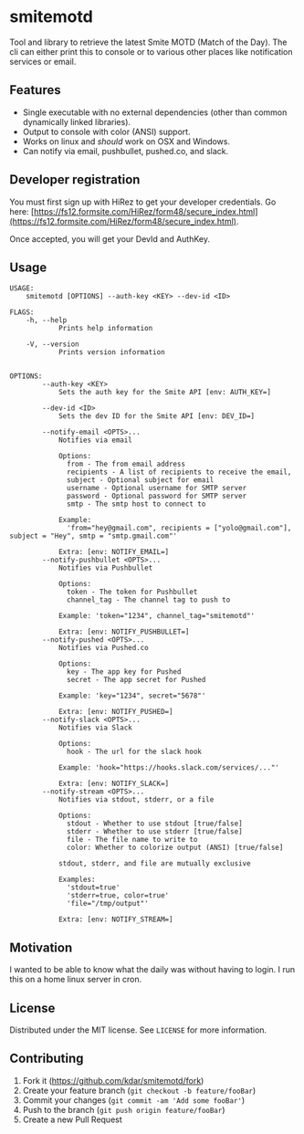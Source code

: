 # smitemotd

Tool and library to retrieve the latest Smite MOTD (Match of the Day). The cli can either print this to console or to various other places like notification services or email.

## Features

- Single executable with no external dependencies (other than common dynamically linked libraries).
- Output to console with color (ANSI) support.
- Works on linux and _should_ work on OSX and Windows.
- Can notify via email, pushbullet, pushed.co, and slack.

## Developer registration

You must first sign up with HiRez to get your developer credentials. Go here: [https://fs12.formsite.com/HiRez/form48/secure_index.html](https://fs12.formsite.com/HiRez/form48/secure_index.html).

Once accepted, you will get your DevId and AuthKey.

## Usage

```console
USAGE:
    smitemotd [OPTIONS] --auth-key <KEY> --dev-id <ID>

FLAGS:
    -h, --help
            Prints help information

    -V, --version
            Prints version information


OPTIONS:
        --auth-key <KEY>
            Sets the auth key for the Smite API [env: AUTH_KEY=]

        --dev-id <ID>
            Sets the dev ID for the Smite API [env: DEV_ID=]

        --notify-email <OPTS>...
            Notifies via email

            Options:
              from - The from email address
              recipients - A list of recipients to receive the email,
              subject - Optional subject for email
              username - Optional username for SMTP server
              password - Optional password for SMTP server
              smtp - The smtp host to connect to

            Example:
              'from="hey@gmail.com", recipients = ["yolo@gmail.com"], subject = "Hey", smtp = "smtp.gmail.com"'

            Extra: [env: NOTIFY_EMAIL=]
        --notify-pushbullet <OPTS>...
            Notifies via Pushbullet

            Options:
              token - The token for Pushbullet
              channel_tag - The channel tag to push to

            Example: 'token="1234", channel_tag="smitemotd"'

            Extra: [env: NOTIFY_PUSHBULLET=]
        --notify-pushed <OPTS>...
            Notifies via Pushed.co

            Options:
              key - The app key for Pushed
              secret - The app secret for Pushed

            Example: 'key="1234", secret="5678"'

            Extra: [env: NOTIFY_PUSHED=]
        --notify-slack <OPTS>...
            Notifies via Slack

            Options:
              hook - The url for the slack hook

            Example: 'hook="https://hooks.slack.com/services/..."'

            Extra: [env: NOTIFY_SLACK=]
        --notify-stream <OPTS>...
            Notifies via stdout, stderr, or a file

            Options:
              stdout - Whether to use stdout [true/false]
              stderr - Whether to use stderr [true/false]
              file - The file name to write to
              color: Whether to colorize output (ANSI) [true/false]

            stdout, stderr, and file are mutually exclusive

            Examples:
              'stdout=true'
              'stderr=true, color=true'
              'file="/tmp/output"'

            Extra: [env: NOTIFY_STREAM=]
```

## Motivation

I wanted to be able to know what the daily was without having to login. I run this on a home linux server in cron.

## License

Distributed under the MIT license. See `LICENSE` for more information.

## Contributing

1.  Fork it (<https://github.com/kdar/smitemotd/fork>)
2.  Create your feature branch (`git checkout -b feature/fooBar`)
3.  Commit your changes (`git commit -am 'Add some fooBar'`)
4.  Push to the branch (`git push origin feature/fooBar`)
5.  Create a new Pull Request
